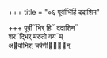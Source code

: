 +++
title = "०६ पूर्वीभिर्हि ददाशिम"

+++
पूर्वी᳓भिर् हि᳓ ददाशिम᳓  
शर᳓द्भिर् मरुतो वय᳓म्  
अ᳓वोभिश् चर्षणीना᳐᳓म्